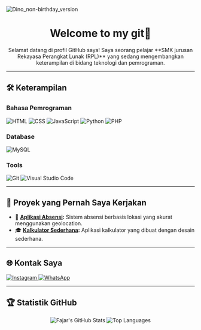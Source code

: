 
![Dino_non-birthday_version](https://github.com/user-attachments/assets/8534ccb8-cd0b-4d6c-a619-ec04ede0bd7d)


<h1 align="center">Welcome to my git👋</h1>

<p align="center">Selamat datang di profil GitHub saya! Saya seorang pelajar **SMK jurusan Rekayasa Perangkat Lunak (RPL)** yang sedang mengembangkan keterampilan di bidang teknologi dan pemrograman.</p>

---

## 🛠️ Keterampilan
### **Bahasa Pemrograman**
<p align="left">
  <img src="https://img.shields.io/badge/HTML5-E34F26?style=for-the-badge&logo=html5&logoColor=white" alt="HTML" />
  <img src="https://img.shields.io/badge/CSS3-1572B6?style=for-the-badge&logo=css3&logoColor=white" alt="CSS" />
  <img src="https://img.shields.io/badge/JavaScript-F7DF1E?style=for-the-badge&logo=javascript&logoColor=black" alt="JavaScript" />
  <img src="https://img.shields.io/badge/Python-3776AB?style=for-the-badge&logo=python&logoColor=white" alt="Python" />
  <img src="https://img.shields.io/badge/PHP-777BB4?style=for-the-badge&logo=php&logoColor=white" alt="PHP" />
</p>

### **Database**

<p align="left">
  <img src="https://img.shields.io/badge/MySQL-4479A1?style=for-the-badge&logo=mysql&logoColor=white" alt="MySQL" />
</p>

### **Tools**

<p align="left">
  <img src="https://img.shields.io/badge/Git-F05032?style=for-the-badge&logo=git&logoColor=white" alt="Git" />
  <img src="https://img.shields.io/badge/VS%20Code-007ACC?style=for-the-badge&logo=visual-studio-code&logoColor=white" alt="Visual Studio Code" />
</p>

---

## 📂 Proyek yang Pernah Saya Kerjakan

- 🔧 **[Aplikasi Absensi](https://github.com/fajar-mu/absensi-karyawan):** Sistem absensi berbasis lokasi yang akurat menggunakan geolocation.  
- 🎓 **[Kalkulator Sederhana](https://github.com/fajar-mu/kalkulator):** Aplikasi kalkulator yang dibuat dengan desain sederhana.
  
---

## 🌐 Kontak Saya

<p align="left">
  <a href="https://instagram.com/faajharr_">
    <img src="https://img.shields.io/badge/Instagram-E4405F?style=for-the-badge&logo=instagram&logoColor=white" alt="Instagram" />
  </a>
  <a href="https://github.com/fajar-mu">
    <img src="https://img.shields.io/badge/WhatsApp-25D366?style=for-the-badge&logo=whatsapp&logoColor=white" alt="WhatsApp" />
  </a>
</p>

---

## 🏆 Statistik GitHub

<p align="center">
  <img src="https://github-readme-stats.vercel.app/api?username=fajar-mu&show_icons=true&theme=radical" alt="Fajar's GitHub Stats" />
  <img src="https://github-readme-stats.vercel.app/api/top-langs/?username=fajar-mu&layout=compact&theme=radical" alt="Top Languages" />
</p>


